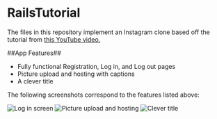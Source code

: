 # RailsTutorial
The files in this repository implement an Instagram clone based off the tutorial from [this YouTube video.](https://www.youtube.com/watch?v=MpFO4Zr0EPE)

##App Features##
- Fully functional Registration, Log in, and Log out pages
- Picture upload and hosting with captions
- A clever title



The following screenshots correspond to the features listed above:

![Log in screen](https://github.com/JMedina/RailsTutorial/blob/master/Screenshots/login.png)
![Picture upload and hosting](https://github.com/JMedina/RailsTutorial/blob/master/Screenshots/img.png)
![Clever title](https://github.com/JMedina/RailsTutorial/blob/master/Screenshots/wittytitle.png)
